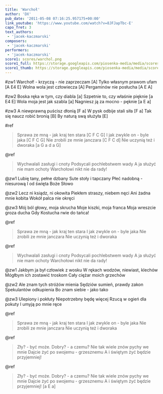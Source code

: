```yaml
---
title: 'Warchoł'
author: 'DX'
pub_date: '2011-05-08 07:16:25.957175+00:00'
link_youtube: 'https://www.youtube.com/watch?v=8JFJapTbc-E'
capo_fret: 3
text_authors:
 - 'jacek-kaczmarski'
composers:
 - 'jacek-kaczmarski'
performers:
 - 'jacek-kaczmarski'
score1: scores/warchol.png
score1_full: https://storage.googleapis.com/piosenka-media/media/scores/warchol.png
score1_thumb: https://storage.googleapis.com/piosenka-media/media/scores/warchol.png.180x0_q85_upscale.jpg
---
```


#zw1
Warchoł! - krzyczą - nie zaprzeczam [A]
Tylko własnym prawom ufam [A E4 E]
Wolna wola jest człowiecza [A]
Pergaminów nie posłucha [A E A]

#zw2
Boska ręka w tym, czy diabla [a]
Szpetnie to, czy właśnie pięknie [a E4 E]
Wola moja jest jak szabla [a]
Nagniesz ją za mocno - pęknie [a E a]

#zw3
A niewprawną puścisz dłonią [F a]
W pysk odbije stali siła [F a]
Tak się naucz robić bronią [B]
By naturą swą służyła [E]

#ref
>Sprawa ze mną - jak kraj ten stara [C F C G]
>I jak zwykle on - byle jaka [C F C G]
>Nie zrobili ze mnie janczara [C F C d]
>Nie uczynią też i dworaka [a G a d a G]

@ref
>Wychwalali zasługi i cnoty
>Podsycali pochlebstwem wady
>A ja służyć nie mam ochoty
>Warchołowi nikt nie da rady!

@zw1
Lubię tany, pełne dzbany
Sute stoły i tapczany
Płeć nadobną - niesurową
I od święta Boże Słowo

@zw2
Lecz ni ksiądz, ni okowita
Piekłem straszy, niebem nęci
Ani żadna mnie kobita
Wokół palca nie okręci

@zw3
Mój ból głowy, moja skrucha
Moje kiszki, moja franca
Moja wreszcie groza ducha
Gdy Kostucha rwie do tańca!

@ref
>Sprawa ze mną - jak kraj ten stara
>I jak zwykle on - byle jaka
>Nie zrobili ze mnie janczara
>Nie uczynią też i dworaka

@ref
>Wychwalali zasługi i cnoty
>Podsycali pochlebstwem wady
>A ja służyć nie mam ochoty
>Warchołowi nikt nie da rady!

@zw1
Jakbym ja był człowiek z wosku
W rękach wodzów, niewiast, klechów
Mógłbym ich zostawić troskom
Cały ciężar moich grzechów

@zw2
Ale znam tych stróżów mienia
Sędziów sumień, prawdy zakon
Spekulantów odkupienia
Bo znam siebie - jako tako

@zw3
Ulepiony i pokłuty
Niepotrzebny będę więcej
Rzucą w ogień dla pokuty
I umyją po mnie ręce

@ref
>Sprawa ze mną - jak kraj ten stara
>I jak zwykle on - byle jaka
>Nie zrobili ze mnie janczara
>Nie uczynią też i dworaka

@ref
>Zły? - być może. Dobry? - a czemu?
>Nie tak wiele znów pychy we mnie
>Dajcie żyć po swojemu - grzesznemu
>A i świętym żyć będzie przyjemniej!

@ref
>Zły? - być może. Dobry? - a czemu?
>Nie tak wiele znów pychy we mnie
>Dajcie żyć po swojemu - grzesznemu
>A i świętym żyć będzie przyjemniej! [a E a]